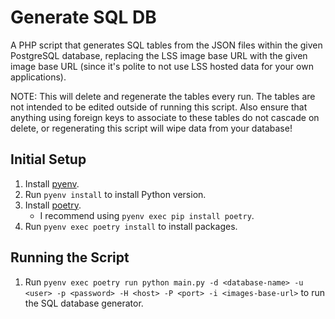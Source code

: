 # Generate SQL DB
A PHP script that generates SQL tables from the JSON files within the given PostgreSQL database, replacing the LSS image base URL with the given image base URL (since it's polite to not use LSS hosted data for your own applications).

NOTE: This will delete and regenerate the tables every run. The tables are not intended to be edited outside of running this script. Also ensure that anything using foreign keys to associate to these tables do not cascade on delete, or regenerating this script will wipe data from your database!

## Initial Setup
1. Install [pyenv](https://github.com/pyenv/pyenv).
2. Run `pyenv install` to install Python version.
3. Install [poetry](https://python-poetry.org/).
    * I recommend using `pyenv exec pip install poetry`.
4. Run `pyenv exec poetry install` to install packages.

## Running the Script
1. Run `pyenv exec poetry run python main.py -d <database-name> -u <user> -p <password> -H <host> -P <port> -i <images-base-url>` to run the SQL database generator.